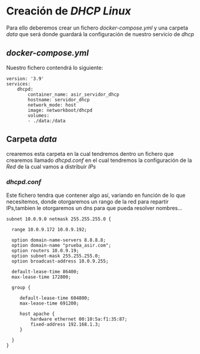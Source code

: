 # Creación de _DHCP Linux_ 

Para ello deberemos crear un fichero _docker-compose.yml_ y una carpeta _data_ que será donde guardará la configuración de nuestro servicio de _dhcp_

## _docker-compose.yml_
Nuestro fichero contendrá lo siguiente:
~~~
version: '3.9'
services:
    dhcpd:
        container_name: asir_servidor_dhcp
        hostname: servidor_dhcp
        network_mode: host
        image: networkboot/dhcpd
        volumes:
        - ./data:/data
~~~

## Carpeta _data_
crearemos esta carpeta en la cual tendremos dentro un fichero que crearemos llamado _dhcpd.conf_ en el cual tendremos la configuración de la _Red_ de la cual vamos a distribuir _IPs_

### _dhcpd.conf_ 
Este fichero tendra que contener algo así, variando en función de lo que necesitemos, donde otorgaremos un rango de la red para repartir IPs,tambien le otorgaremos un dns para que pueda resolver nombres...
~~~
subnet 10.0.9.0 netmask 255.255.255.0 {

  range 10.0.9.172 10.0.9.192;

  option domain-name-servers 8.8.8.8;
  option domain-name "prueba_asir.com";
  option routers 10.0.9.19;
  option subnet-mask 255.255.255.0;
  option broadcast-address 10.0.9.255;

  default-lease-time 86400;
  max-lease-time 172800;

  group {

     default-lease-time 604800;
     max-lease-time 691200;

     host apache {
         hardware ethernet 00:10:5a:f1:35:87;
         fixed-address 192.168.1.3;
     }

  }
}
~~~ 

